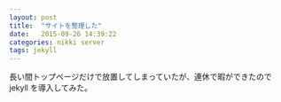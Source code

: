 ```yaml
---
layout: post
title:  "サイトを整理した"
date:   2015-09-26 14:39:22
categories: nikki server
tags: jekyll
---
```


長い間トップページだけで放置してしまっていたが、連休で暇ができたので jekyll を導入してみた。


